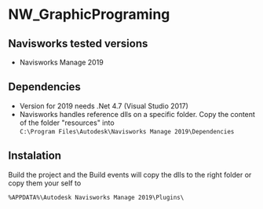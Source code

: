 # NW_GraphicPrograming

## Navisworks tested versions

* Navisworks Manage 2019

## Dependencies
* Version for 2019 needs .Net 4.7 (Visual Studio 2017)
* Navisworks handles reference dlls on a specific folder. Copy the content of the folder "resources" into  
``` C:\Program Files\Autodesk\Navisworks Manage 2019\Dependencies ```

## Instalation
Build the project and the Build events will copy the dlls to the right folder or copy them your self to

``` %APPDATA%\Autodesk Navisworks Manage 2019\Plugins\  ```
